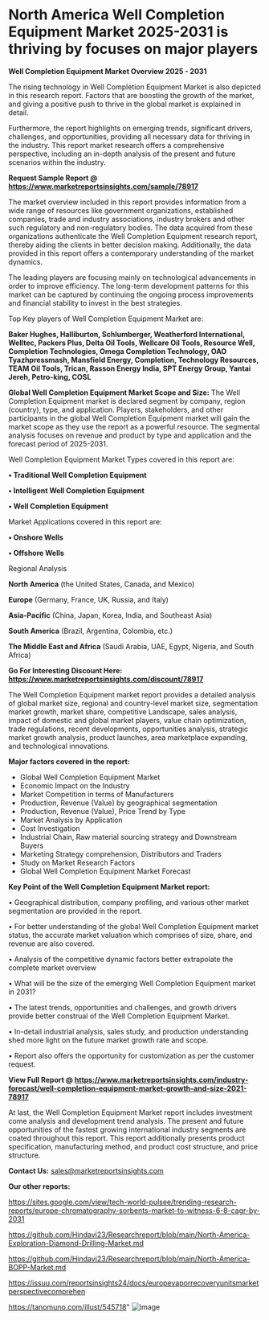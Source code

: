 # North America Well Completion Equipment Market 2025-2031 is thriving by focuses on major players

<Strong> Well Completion Equipment Market Overview 2025 - 2031</strong>

The rising technology in Well Completion Equipment Market is also depicted in this research report. Factors that are boosting the growth of the market, and giving a positive push to thrive in the global market is explained in detail.

Furthermore, the report highlights on emerging trends, significant drivers, challenges, and opportunities, providing all necessary data for thriving in the industry. This report market research offers a comprehensive perspective, including an in-depth analysis of the present and future scenarios within the industry.

<strong>Request Sample Report @ <a href=https://www.marketreportsinsights.com/sample/78917>https://www.marketreportsinsights.com/sample/78917</a></strong>

The market overview included in this report provides information from a wide range of resources like government organizations, established companies, trade and industry associations, industry brokers and other such regulatory and non-regulatory bodies. The data acquired from these organizations authenticate the Well Completion Equipment research report, thereby aiding the clients in better decision making. Additionally, the data provided in this report offers a contemporary understanding of the market dynamics.

The leading players are focusing mainly on technological advancements in order to improve efficiency. The long-term development patterns for this market can be captured by continuing the ongoing process improvements and financial stability to invest in the best strategies.

Top Key players of Well Completion Equipment Market are:

<strong>Baker Hughes, Halliburton, Schlumberger, Weatherford International, Welltec, Packers Plus, Delta Oil Tools, Wellcare Oil Tools, Resource Well, Completion Technologies, Omega Completion Technology, OAO Tyazhpressmash, Mansfield Energy, Completion, Technology Resources, TEAM Oil Tools, Trican, Rasson Energy India, SPT Energy Group, Yantai Jereh, Petro-king, COSL</strong>

<strong><b>Global Well Completion Equipment Market Scope and Size:</b></strong>
The Well Completion Equipment market is declared segment by company, region (country), type, and application. Players, stakeholders, and other participants in the global Well Completion Equipment market will gain the market scope as they use the report as a powerful resource. The segmental analysis focuses on revenue and product by type and application and the forecast period of 2025-2031.

Well Completion Equipment Market Types covered in this report are:

<strong>• Traditional Well Completion Equipment

• Intelligent Well Completion Equipment

• Well Completion Equipment</strong>

Market Applications covered in this report are:

<strong>• Onshore Wells

• Offshore Wells</strong> 

Regional Analysis

<strong>North America</strong> (the United States, Canada, and Mexico)

<strong>Europe</strong> (Germany, France, UK, Russia, and Italy)

<strong>Asia-Pacific</strong> (China, Japan, Korea, India, and Southeast Asia)

<strong>South America</strong> (Brazil, Argentina, Colombia, etc.)

<strong>The Middle East and Africa</strong> (Saudi Arabia, UAE, Egypt, Nigeria, and South Africa)

<strong>Go For Interesting Discount Here: <a href=https://www.marketreportsinsights.com/discount/78917>https://www.marketreportsinsights.com/discount/78917</a></strong>

The Well Completion Equipment market report provides a detailed analysis of global market size, regional and country-level market size, segmentation market growth, market share, competitive Landscape, sales analysis, impact of domestic and global market players, value chain optimization, trade regulations, recent developments, opportunities analysis, strategic market growth analysis, product launches, area marketplace expanding, and technological innovations.

<strong><b>Major factors covered in the report:</b></strong>
<ul>
  <li>Global Well Completion Equipment Market </li>
  <li>Economic Impact on the Industry</li>
  <li>Market Competition in terms of Manufacturers</li>
  <li>Production, Revenue (Value) by geographical segmentation</li>
  <li>Production, Revenue (Value), Price Trend by Type</li>
  <li>Market Analysis by Application</li>
  <li>Cost Investigation</li>
  <li>Industrial Chain, Raw material sourcing strategy and Downstream Buyers</li>
  <li>Marketing Strategy comprehension, Distributors and Traders</li>
  <li>Study on Market Research Factors</li>
  <li>Global Well Completion Equipment Market Forecast</li>
</ul>

<strong><b>Key Point of the Well Completion Equipment Market report:</b></strong>

• Geographical distribution, company profiling, and various other market segmentation are provided in the report.

• For better understanding of the global Well Completion Equipment market status, the accurate market valuation which comprises of size, share, and revenue are also covered.

• Analysis of the competitive dynamic factors better extrapolate the complete market overview

• What will be the size of the emerging Well Completion Equipment market in 2031?

• The latest trends, opportunities and challenges, and growth drivers provide better construal of the Well Completion Equipment Market.

• In-detail industrial analysis, sales study, and production understanding shed more light on the future market growth rate and scope.

• Report also offers the opportunity for customization as per the customer request.

<strong><b>View Full Report @ <a href=https://www.marketreportsinsights.com/industry-forecast/well-completion-equipment-market-growth-and-size-2021-78917>https://www.marketreportsinsights.com/industry-forecast/well-completion-equipment-market-growth-and-size-2021-78917</a></b></strong>


At last, the Well Completion Equipment Market report includes investment come analysis and development trend analysis. The present and future opportunities of the fastest growing international industry segments are coated throughout this report. This report additionally presents product specification, manufacturing method, and product cost structure, and price structure.

<strong>Contact Us:</strong>
sales@marketreportsinsights.com

<strong>Our other reports:</strong>

<a href=https://sites.google.com/view/tech-world-pulsee/trending-research-reports/europe-chromatography-sorbents-market-to-witness-6-8-cagr-by-2031>https://sites.google.com/view/tech-world-pulsee/trending-research-reports/europe-chromatography-sorbents-market-to-witness-6-8-cagr-by-2031</a>

<a href=https://github.com/Hindavi23/Researchreport/blob/main/North-America-Exploration-Diamond-Drilling-Market.md>https://github.com/Hindavi23/Researchreport/blob/main/North-America-Exploration-Diamond-Drilling-Market.md</a>

<a href=https://github.com/Hindavi23/Researchreport/blob/main/North-America-BOPP-Market.md>https://github.com/Hindavi23/Researchreport/blob/main/North-America-BOPP-Market.md</a>

<a href=https://issuu.com/reportsinsights24/docs/europevaporrecoveryunitsmarketperspectivecomprehen>https://issuu.com/reportsinsights24/docs/europevaporrecoveryunitsmarketperspectivecomprehen</a>

<a href=https://tanomuno.com/illust/545718>https://tanomuno.com/illust/545718</a>"
![image](https://github.com/user-attachments/assets/e6949bb0-055f-43ec-a898-f9f0d8302305)
